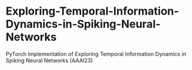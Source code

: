 # Exploring-Temporal-Information-Dynamics-in-Spiking-Neural-Networks
PyTorch Implementation of Exploring Temporal Information Dynamics in Spiking Neural Networks (AAAI23)
